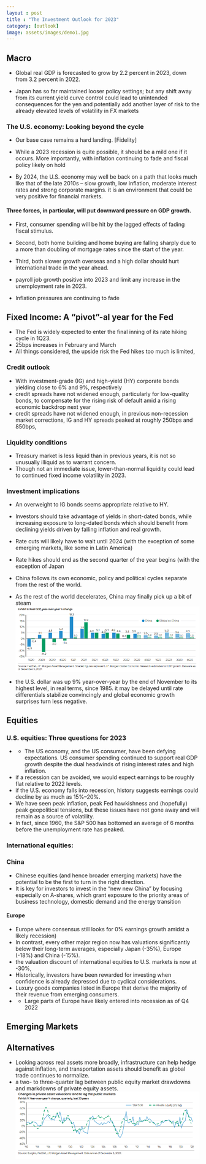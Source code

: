```yaml
---
layout : post
title : "The Investment Outlook for 2023"
category: [outlook]
image: assets/images/demo1.jpg
---
```


## Macro
* Global real GDP is forecasted to grow by 2.2 percent in 2023, down from 3.2 percent in 2022.

* Japan has so far maintained looser
policy settings; but any shift away from its current
yield curve control could lead to unintended
consequences for the yen and potentially add
another layer of risk to the already elevated
levels of volatility in FX markets



### The U.S. economy: Looking beyond the cycle
* Our base case remains a hard landing. [Fidelity]

* While a 2023 recession is quite possible, it should
be a mild one if it occurs. More importantly, with inflation
continuing to fade and fiscal policy likely on hold

*  By 2024, the U.S. economy may well be
back on a path that looks much like that of the late 2010s
– slow growth, low inflation, moderate interest rates and
strong corporate margins.  it is an environment that could be very
positive for financial markets.

#### Three forces, in particular, will put downward pressure on GDP growth.
* First, consumer spending will be hit by the lagged effects
of fading fiscal stimulus.
* Second, both home building and home buying are
falling sharply due to a more than doubling of mortgage
rates since the start of the year.
* Third, both slower growth overseas and a high dollar
should hurt international trade in the year ahead.

* payroll job growth positive into 2023 and limit any increase in the
unemployment rate in 2023.
* Inflation pressures are continuing to fade


## Fixed Income: A “pivot”-al year for the Fed
* The Fed is widely expected to enter the final inning of its
rate hiking cycle in 1Q23.
*  25bps increases in February and March
* All things considered, the upside risk the Fed hikes
too much is limited,

### Credit outlook
* With investment-grade (IG) and high-yield (HY) corporate
bonds yielding close to 6% and 9%, respectively
*  credit spreads have not widened enough, particularly for low-quality
bonds, to compensate for the rising risk of default amid
a rising economic backdrop next year
*  credit spreads have not widened enough, in previous non-recession
market corrections, IG and HY spreads peaked at
roughly 250bps and 850bps, 

### Liquidity conditions
* Treasury market is less liquid
than in previous years, it is not so unusually illiquid as to
warrant concern.
* Though not an immediate issue, lower-than-normal liquidity could
lead to continued fixed income volatility in 2023.

### Investment implications
* An overweight to IG bonds seems appropriate relative to HY.
* Investors should take advantage of yields in short-dated bonds, while
increasing exposure to long-dated bonds which should
benefit from declining yields driven by falling inflation
and real growth.
* Rate cuts will likely have to wait until 2024
(with the exception of some emerging markets, like some
in Latin America)
* Rate hikes should end as the second
quarter of the year begins (with the exception of Japan
* China follows its own economic, policy and
political cycles separate from the rest of the world.
* As the rest of the world decelerates, China may finally pick up a bit of steam
![estimates for GDP growth](/assets/images/17479510828645.png)

*  the U.S. dollar was up 9% year-over-year by the
end of November to its highest level, in real terms,
since 1985.  it may be delayed until rate differentials stabilize
convincingly and global economic growth surprises
turn less negative. 

## Equities

### U.S. equities: Three questions for 2023
* * The US economy, and the US consumer, have been defying expectations. US consumer spending continued to support real GDP growth despite the dual headwinds of rising interest rates and high inflation.
* if a recession can be avoided, we
would expect earnings to be roughly flat relative to 2022
levels. 
*  if the U.S. economy falls into recession,
history suggests earnings could decline by as much as
15%–20%.
* We have seen peak
inflation, peak Fed hawkishness and (hopefully) peak
geopolitical tensions, but these issues have not gone
away and will remain as a source of volatility. 
* In fact, since 1960, the
S&P 500 has bottomed an average of 6 months before
the unemployment rate has peaked.

### International equities: 

### China
* Chinese equities (and hence broader
emerging markets) have the potential to be the first
to turn in the right direction. 
* It is key for investors to invest in the “new new
China” by focusing especially on A-shares, which grant
exposure to the priority areas of business technology,
domestic demand and the energy transition

#### Europe
* Europe where consensus still looks for 0% earnings
growth amidst a likely recession)
* In contrast, every other major region now has valuations
significantly below their long-term averages, especially
Japan (-35%), Europe (-18%) and China (-15%).
*  the valuation discount of international equities
to U.S. markets is now at -30%,
* Historically, investors have been rewarded
for investing when confidence is already depressed
due to cyclical considerations. 
* Luxury goods companies listed in Europe
that derive the majority of their revenue from emerging
consumers. 
* * Large parts of Europe have likely entered into recession as of Q4 2022

## Emerging Markets

## Alternatives
*  Looking across real assets more broadly, infrastructure can
help hedge against inflation, and transportation assets
should benefit as global trade continues to normalize.
* a two- to three-quarter lag between public equity market drawdowns and markdowns
of private equity assets.
![asset valuations tend to lag the public markets](/assets/images/17479666585745.png)